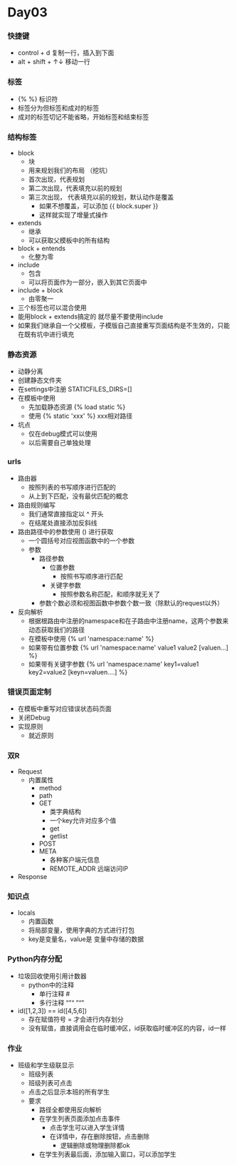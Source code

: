 # Day03





### 快捷键

- control + d 复制一行，插入到下面
- alt + shift + ↑↓ 移动一行



### 标签

- {% %} 标识符
- 标签分为但标签和成对的标签
- 成对的标签切记不能省略，开始标签和结束标签



### 结构标签

- block
  - 块
  - 用来规划我们的布局 （挖坑）
  - 首次出现，代表规划
  - 第二次出现，代表填充以前的规划
  - 第三次出现， 代表填充以前的规划，默认动作是覆盖
    - 如果不想覆盖，可以添加  {{ block.super }}
    - 这样就实现了增量式操作
- extends
  - 继承
  - 可以获取父模板中的所有结构
- block + entends 
  - 化整为零
- include
  - 包含
  - 可以将页面作为一部分，嵌入到其它页面中
- include + block
  - 由零聚一
- 三个标签也可以混合使用
- 能用block + extends搞定的  就尽量不要使用include
- 如果我们继承自一个父模板，子模版自己直接重写页面结构是不生效的，只能在既有坑中进行填充



### 静态资源

- 动静分离
- 创建静态文件夹
- 在settings中注册 STATICFILES_DIRS=[]
- 在模板中使用
  - 先加载静态资源  {% load static %}
  - 使用 {% static 'xxx' %}  xxx相对路径
- 坑点
  - 仅在debug模式可以使用
  - 以后需要自己单独处理





### urls

- 路由器
  - 按照列表的书写顺序进行匹配的
  - 从上到下匹配，没有最优匹配的概念
- 路由规则编写
  - 我们通常直接指定以 ^ 开头
  - 在结尾处直接添加反斜线
- 路由路径中的参数使用 () 进行获取
  - 一个圆括号对应视图函数中的一个参数
  - 参数
    - 路径参数
      - 位置参数
        - 按照书写顺序进行匹配
      - 关键字参数
        - 按照参数名称匹配，和顺序就无关了
    - 参数个数必须和视图函数中参数个数一致（除默认的request以外）
- 反向解析
  - 根据根路由中注册的namespace和在子路由中注册name，这两个参数来动态获取我们的路径
  - 在模板中使用  {% url 'namespace:name'  %}
  - 如果带有位置参数  {% url 'namespace:name'  value1 value2 [valuen...] %}
  - 如果带有关键字参数  {% url 'namespace:name' key1=value1 key2=value2 [keyn=valuen....] %}



### 错误页面定制

- 在模板中重写对应错误状态码页面
- 关闭Debug
- 实现原则
  - 就近原则



### 双R

- Request
  - 内置属性
    - method
    - path
    - GET
      - 类字典结构
      - 一个key允许对应多个值
      - get
      - getlist
    - POST
    - META
      - 各种客户端元信息
      - REMOTE_ADDR 远端访问IP
- Response



### 知识点

- locals
  - 内置函数
  - 将局部变量，使用字典的方式进行打包
  - key是变量名，value是 变量中存储的数据

### 





### Python内存分配

- 垃圾回收使用引用计数器
  - python中的注释 
    - 单行注释 #
    - 多行注释  “”“ ”“”
- id([1,2,3]) == id([4,5,6])
  - 存在赋值符号 = 才会进行内存划分
  - 没有赋值，直接调用会在临时缓冲区，id获取临时缓冲区的内容，id一样





### 作业

- 班级和学生级联显示
  - 班级列表
  - 班级列表可点击
  - 点击之后显示本班的所有学生
  - 要求
    - 路径全都使用反向解析
    - 在学生列表页面添加点击事件
      - 点击学生可以进入学生详情
      - 在详情中，存在删除按钮，点击删除
        - 逻辑删除或物理删除都ok
    - 在学生列表最后面，添加输入窗口，可以添加学生